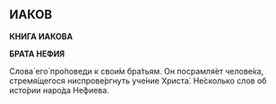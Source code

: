 ## ИА́КОВ

**КНИ́ГА ИА́КОВА**

**БРА́ТА НЕ́ФИЯ**

Слова́ его́ про́поведи к свои́м бра́тьям. Он посрамля́ет челове́ка, стремя́щегося ниспрове́ргнуть уче́ние Христа́. Не́сколько слов об исто́рии наро́да Не́фиева.
